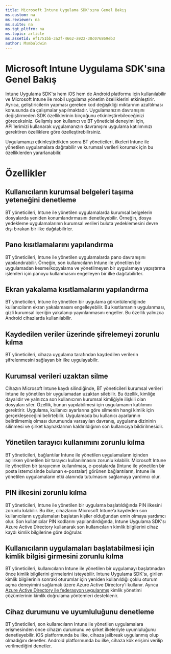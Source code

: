 ```yaml
---
title: Microsoft Intune Uygulama SDK'sına Genel Bakış
ms.custom: na
ms.reviewer: na
ms.suite: na
ms.tgt_pltfrm: na
ms.topic: article
ms.assetid: ef1751bb-3a2f-4662-a922-38c076869eb3
author: Msmbaldwin
---
```

# Microsoft Intune Uygulama SDK'sına Genel Bakış
Intune Uygulama SDK'sı hem iOS hem de Android platformu için kullanılabilir ve Microsoft Intune ile mobil uygulama yönetim özelliklerini etkinleştirir. Ayrıca, geliştiricilerin yapması gereken kod değişikliği miktarının azaltılması konusunda da çalışmalar yapılmaktadır. Uygulamanızın davranışını değiştirmeden SDK özelliklerinin birçoğunu etkinleştirebileceğinizi göreceksiniz. Gelişmiş son kullanıcı ve BT yöneticisi deneyimi için, API’lerimizi kullanarak uygulamanızın davranışını uygulama katılımınızı gerektiren özelliklere göre özelleştirebilirsiniz. 

Uygulamanızı etkinleştirdikten sonra BT yöneticileri, ilkeleri Intune ile yönetilen uygulamalara dağıtabilir ve kurumsal verileri korumak için bu özelliklerden yararlanabilir.

# Özellikler
## Kullanıcıların kurumsal belgeleri taşıma yeteneğini denetleme
BT yöneticileri, Intune ile yönetilen uygulamalarda kurumsal belgelerin dosyalarda yeniden konumlandırmasını denetleyebilir. Örneğin, dosya yedekleme uygulamalarının kurumsal verileri buluta yedeklemesini devre dışı bırakan bir ilke dağıtabilirler.  

## Pano kısıtlamalarını yapılandırma
BT yöneticileri, Intune ile yönetilen uygulamalarda pano davranışını yapılandırabilir. Örneğin, son kullanıcıların Intune ile yönetilen bir uygulamadan kesme/kopyalama ve yönetilmeyen bir uygulamaya yapıştırma işlemleri için panoyu kullanmasını engelleyen bir ilke dağıtabilirler.

## Ekran yakalama kısıtlamalarını yapılandırma
BT yöneticileri, Intune ile yönetilen bir uygulama görüntülendiğinde kullanıcıların ekran yakalamasını engelleyebilir. Bu kısıtlamanın uygulanması, gizli kurumsal içeriğin yakalanıp yayınlanmasını engeller. Bu özellik yalnızca Android cihazlarda kullanılabilir. 

## Kaydedilen veriler üzerinde şifrelemeyi zorunlu kılma
BT yöneticileri, cihaza uygulama tarafından kaydedilen verilerin şifrelenmesini sağlayan bir ilke uygulayabilir.

## Kurumsal verileri uzaktan silme
Cihazın Microsoft Intune kaydı silindiğinde, BT yöneticileri kurumsal verileri Intune ile yönetilen bir uygulamadan uzaktan silebilir. Bu özellik, kimliğe dayalıdır ve yalnızca son kullanıcının kurumsal kimliğiyle ilişkili olan dosyaları siler. Özellik, bunun yapılabilmesi için uygulamanın katılımını gerektirir. Uygulama, kullanıcı ayarlarına göre silmenin hangi kimlik için gerçekleşeceğini belirtebilir. Uygulamada bu kullanıcı ayarlarının belirtilmemiş olması durumunda varsayılan davranış, uygulama dizininin silinmesi ve şirket kaynaklarının kaldırıldığının son kullanıcıya bildirilmesidir. 

## Yönetilen tarayıcı kullanımını zorunlu kılma
BT yöneticileri, bağlantılar Intune ile yönetilen uygulamaların içinden açılırken yönetilen bir tarayıcı kullanılmasını zorunlu kılabilir. Microsoft Intune ile yönetilen bir tarayıcının kullanılması, e-postalarda (Intune ile yönetilen bir posta istemcisinde bulunan e-postalar) görünen bağlantıların, Intune ile yönetilen uygulamaların etki alanında tutulmasını sağlamaya yardımcı olur.

## PIN ilkesini zorunlu kılma
BT yöneticileri, Intune ile yönetilen bir uygulama başlatıldığında PIN ilkesini zorunlu kılabilir. Bu ilke, cihazlarını Microsoft Intune’a kaydeden son kullanıcıların uygulamaları başlatan kişiler olduğundan emin olmaya yardımcı olur. Son kullanıcılar PIN kodlarını yapılandırdığında, Intune Uygulama SDK'sı Azure Active Directory kullanarak son kullanıcıların kimlik bilgilerini cihaz kaydı kimlik bilgilerine göre doğrular. 

## Kullanıcıların uygulamaları başlatabilmesi için kimlik bilgisi girmesini zorunlu kılma
BT yöneticileri, kullanıcıların Intune ile yönetilen bir uygulamayı başlatmadan önce kimlik bilgilerini girmelerini isteyebilir. Intune Uygulama SDK'sı, girilen kimlik bilgilerinin sonraki oturumlar için yeniden kullanıldığı çoklu oturum açma deneyimini sağlamak üzere Azure Active Directory’i kullanır. Ayrıca [Azure Active Directory ile federasyon uygulanmış](https://msdn.microsoft.com/en-us/library/azure/jj679342.aspx) kimlik yönetimi çözümlerinin kimlik doğrulama yöntemleri desteklenir. 

## Cihaz durumunu ve uyumluluğunu denetleme
BT yöneticileri, son kullanıcıların Intune ile yönetilen uygulamalara erişmesinden önce cihazın durumunu ve şirket ilkeleriyle uyumluluğunu denetleyebilir. iOS platformunda bu ilke, cihaza jailbreak uygulanmış olup olmadığını denetler. Android platformunda bu ilke, cihaza kök erişimi verilip verilmediğini denetler.  




<!--HONumber=Apr16_HO4-->


